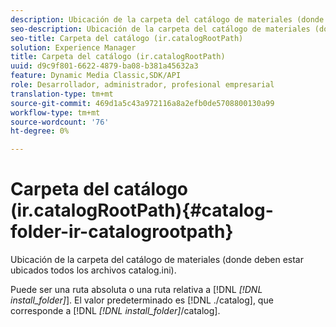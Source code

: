 ```yaml
---
description: Ubicación de la carpeta del catálogo de materiales (donde deben estar ubicados todos los archivos catalog.ini).
seo-description: Ubicación de la carpeta del catálogo de materiales (donde deben estar ubicados todos los archivos catalog.ini).
seo-title: Carpeta del catálogo (ir.catalogRootPath)
solution: Experience Manager
title: Carpeta del catálogo (ir.catalogRootPath)
uuid: d9c9f801-6622-4879-ba08-b381a45632a3
feature: Dynamic Media Classic,SDK/API
role: Desarrollador, administrador, profesional empresarial
translation-type: tm+mt
source-git-commit: 469d1a5c43a972116a8a2efb0de5708800130a99
workflow-type: tm+mt
source-wordcount: '76'
ht-degree: 0%

---
```



# Carpeta del catálogo (ir.catalogRootPath){#catalog-folder-ir-catalogrootpath}

Ubicación de la carpeta del catálogo de materiales (donde deben estar ubicados todos los archivos catalog.ini).

Puede ser una ruta absoluta o una ruta relativa a [!DNL *[!DNL install_folder]*]. El valor predeterminado es [!DNL ./catalog], que corresponde a [!DNL *[!DNL install_folder]*/catalog].
